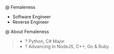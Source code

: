 @ Femaleness
- Software Engineer
- Reverse Engineer

@ About Femaleness
> - ? Python, C# Major
> - ? Advancing In NodeJS, C++, Go & Ruby
